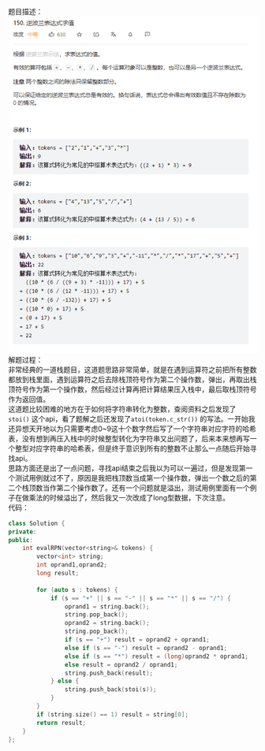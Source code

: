 题目描述：  
![image](/basicaldatastructure/stackandquere/image/image7.png)  
解题过程：  
非常经典的一道栈题目，这道题思路非常简单，就是在遇到运算符之前把所有整数都放到栈里面，遇到运算符之后去除栈顶符号作为第二个操作数，弹出，再取出栈顶符号作为第一个操作数，然后经过计算再把计算结果压入栈中，最后取栈顶符号作为返回值。  
这道题比较困难的地方在于如何将字符串转化为整数，查阅资料之后发现了`stoi()` 这个api，看了题解之后还发现了`atoi(token.c_str())` 的写法。一开始我还异想天开地以为只需要考虑0~9这十个数字然后写了一个字符串对应字符的哈希表，没有想到再压入栈中的时候整型转化为字符串又出问题了，后来本来想再写一个整型对应字符串的哈希表，但是终于意识到所有的整数不止那么一点随后开始寻找api。  
思路方面还是出了一点问题，寻找api结束之后我以为可以一遍过，但是发现第一个测试用例就过不了，原因是我把栈顶数当成第一个操作数，弹出一个数之后的第二个栈顶数当作第二个操作数了。还有一个问题就是溢出，测试用例里面有一个例子在做乘法的时候溢出了，然后我又一次改成了long型数据，下次注意。  
代码：  
```cpp
class Solution {
private:
public:
    int evalRPN(vector<string>& tokens) {
        vector<int> string;
        int oprand1,oprand2;
        long result;

        for (auto s : tokens) {
            if (s == "+" || s == "-" || s == "*" || s == "/") {
                oprand1 = string.back();
                string.pop_back();
                oprand2 = string.back();
                string.pop_back();
                if (s == "+") result = oprand2 + oprand1;
                else if (s == "-") result = oprand2 - oprand1;
                else if (s == "*") result = (long)oprand2 * oprand1;
                else result = oprand2 / oprand1;
                string.push_back(result);
            } else {
                string.push_back(stoi(s));
            }
        }
        if (string.size() == 1) result = string[0];
        return result;
    }
};
```